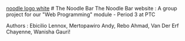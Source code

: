 [noodle logo white](https://user-images.githubusercontent.com/58387392/197627075-0d9eaae6-9f72-4f51-9aa8-652cda84089f.png) # The Noodle Bar
The Noodle Bar website : 
A group project for our "Web Programming" module - Period 3 at PTC

Authors : Ebicilio Lennox, Mertopawiro Andy, Rebo Ahmad, Van Der Erf Chayenne, Wanisha Gauri!
